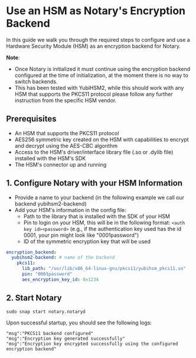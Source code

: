 # Use an HSM as Notary's Encryption Backend

In this guide we walk you through the required steps to configure and use a Hardware Security Module (HSM) as an encryption backend for Notary.

**Note**:
* Once Notary is initialized it must continue using the encryption backend configured at the time of initialization, at the moment there is no way to switch backends.
* This has been tested with YubiHSM2, while this should work with any HSM that supports the PKCS11 protocol please follow any further instruction from the specific HSM vendor.

## Prerequisites

* An HSM that supports the PKCS11 protocol
* AES256 symmetric key created on the HSM with capabilities to encrypt and decrypt using the AES-CBC algorithm
* Access to the HSM's driver/interface library file (.so or .dylib file) installed with the HSM's SDK
* The HSM's connector up and running

## 1. Configure Notary with your HSM Information

* Provide a name to your backend (in the following example we call our backend yubihsm2-backend)
* Add your HSM's information in the config file:
  * Path to the library that is installed with the SDK of your HSM
  * Pin to login on your HSM, this will be in the following format: `<auth key id><password>` 
    (e.g., if the authentication key used has the id 0001, your pin might look like "0001password")
  * ID of the symmetric encryption key that will be used

```yaml
encryption_backend:
  yubihsm2-backend: # name of the backend
    pkcs11:
      lib_path: "/usr/lib/x86_64-linux-gnu/pkcs11/yubihsm_pkcs11.so"
      pin: "0001password"
      aes_encryption_key_id: 0x1234
```

## 2. Start Notary

```shell
sudo snap start notary.notaryd
```

Upon successful startup, you should see the following logs:
```
"msg":"PKCS11 backend configured"
"msg":"Encryption key generated successfully"
"msg":"Encryption key encrypted successfully using the configured encryption backend"
```